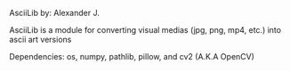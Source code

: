 AsciiLib
by: Alexander J.

AsciiLib is a module for converting visual medias (jpg, png, mp4, etc.) into ascii art versions

Dependencies: os, numpy, pathlib, pillow, and cv2 (A.K.A OpenCV)